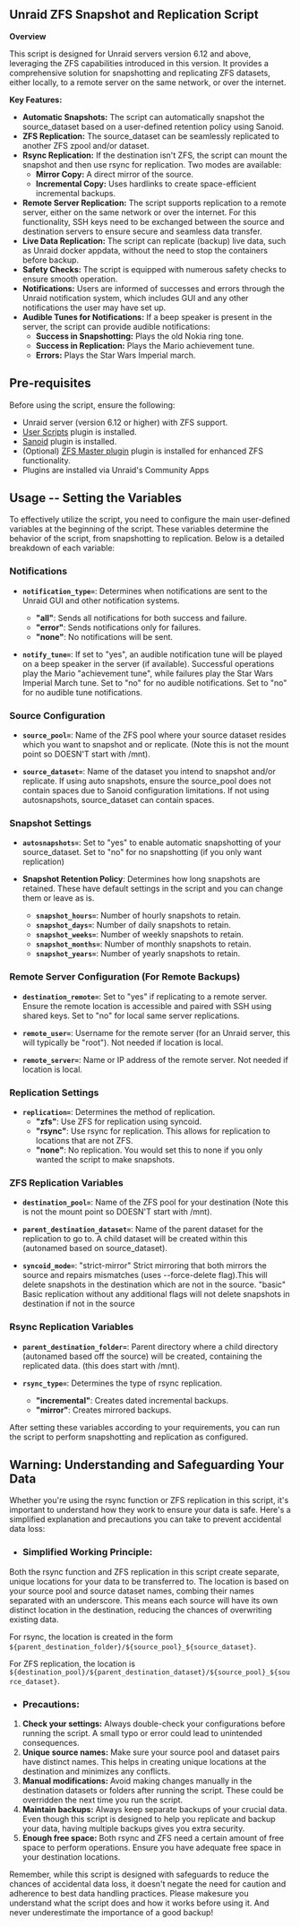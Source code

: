 ## Unraid ZFS Snapshot and Replication Script

**Overview**

This script is designed for Unraid servers version 6.12 and above, leveraging the ZFS capabilities introduced in this version. It provides a comprehensive solution for snapshotting and replicating ZFS datasets, either locally, to a remote server on the same network, or over the internet.

**Key Features:**

- **Automatic Snapshots:** The script can automatically snapshot the source_dataset based on a user-defined retention policy using Sanoid.
- **ZFS Replication:** The source_dataset can be seamlessly replicated to another ZFS zpool and/or dataset.
- **Rsync Replication:** If the destination isn't ZFS, the script can mount the snapshot and then use rsync for replication. Two modes are available:
  - **Mirror Copy:** A direct mirror of the source.
  - **Incremental Copy:** Uses hardlinks to create space-efficient incremental backups.
- **Remote Server Replication:** The script supports replication to a remote server, either on the same network or over the internet. For this functionality, SSH keys need to be exchanged between the source and destination servers to ensure secure and seamless data transfer.
- **Live Data Replication:** The script can replicate (backup) live data, such as Unraid docker appdata, without the need to stop the containers before backup.
- **Safety Checks:** The script is equipped with numerous safety checks to ensure smooth operation.
- **Notifications:** Users are informed of successes and errors through the Unraid notification system, which includes GUI and any other notifications the user may have set up.
- **Audible Tunes for Notifications:** If a beep speaker is present in the server, the script can provide audible notifications:
  - **Success in Snapshotting:** Plays the old Nokia ring tone.
  - **Success in Replication:** Plays the Mario achievement tune.
  - **Errors:** Plays the Star Wars Imperial march.

## Pre-requisites
Before using the script, ensure the following:

- Unraid server (version 6.12 or higher) with ZFS support.
- [User Scripts](https://forums.unraid.net/topic/48286-plugin-user-scripts/) plugin is installed.
- [Sanoid](https://forums.unraid.net/topic/94549-sanoidsyncoid-zfs-snapshots-and-replication/) plugin is installed.
- (Optional) [ZFS Master plugin](https://forums.unraid.net/topic/122261-plugin-zfs-master/) plugin is installed for enhanced ZFS functionality.
- Plugins are installed via Unraid's Community Apps

## Usage  -- Setting the Variables

To effectively utilize the script, you need to configure the main user-defined variables at the beginning of the script. These variables determine the behavior of the script, from snapshotting to replication. Below is a detailed breakdown of each variable:

### Notifications

- **`notification_type=`**: Determines when notifications are sent to the Unraid GUI and other notification systems.
  - **"all"**: Sends all notifications for both success and failure.
  - **"error"**: Sends notifications only for failures.
  - **"none"**: No notifications will be sent.
  
- **`notify_tune=`**: If set to "yes", an audible notification tune will be played on a beep speaker in the server (if available). Successful operations play the Mario "achievement tune", while failures play the Star Wars Imperial March tune. Set to "no" for no audible notifications. Set to "no" for no audible tune notifications.

### Source Configuration

- **`source_pool=`**: Name of the ZFS pool where your source dataset resides which you want to snapshot and or replicate. (Note this is not the mount point so DOESN'T start with /mnt).

- **`source_dataset=`**: Name of the dataset you intend to snapshot and/or replicate. If using auto snapshots, ensure the source_pool does not contain spaces due to Sanoid configuration limitations. If not using autosnapshots, source_dataset can contain spaces.

### Snapshot Settings

- **`autosnapshots=`**: Set to "yes" to enable automatic snapshotting of your source_dataset. Set to "no" for no snapshotting (if you only want replication)

- **Snapshot Retention Policy**: Determines how long snapshots are retained. These have default settings in the script and you can change them or leave as is.
  - **`snapshot_hours=`**: Number of hourly snapshots to retain.
  - **`snapshot_days=`**: Number of daily snapshots to retain.
  - **`snapshot_weeks=`**: Number of weekly snapshots to retain.
  - **`snapshot_months=`**: Number of monthly snapshots to retain.
  - **`snapshot_years=`**: Number of yearly snapshots to retain.

### Remote Server Configuration (For Remote Backups)

- **`destination_remote=`**: Set to "yes" if replicating to a remote server. Ensure the remote location is accessible and paired with SSH using shared keys. Set to "no" for local same server replications.

- **`remote_user=`**: Username for the remote server (for an Unraid server, this will typically be "root"). Not needed if location is local.

- **`remote_server=`**: Name or IP address of the remote server. Not needed if location is local.

### Replication Settings

- **`replication=`**: Determines the method of replication.
  - **"zfs"**: Use ZFS for replication using syncoid.
  - **"rsync"**: Use rsync for replication. This allows for replication to locations that are not ZFS.
  - **"none"**: No replication. You would set this to none if you only wanted the script to make snapshots.

### ZFS Replication Variables

- **`destination_pool=`**: Name of the ZFS pool for your destination (Note this is not the mount point so DOESN'T start with /mnt).

- **`parent_destination_dataset=`**: Name of the parent dataset for the replication to go to. A child dataset will be created within this (autonamed based on source_dataset).

- **`syncoid_mode=`**:  "strict-mirror" Strict mirroring that both mirrors the source and repairs mismatches (uses --force-delete flag).This will delete snapshots in the destination which are not in the source.
                         "basic" Basic replication without any additional flags will not delete snapshots in destination if not in the source

### Rsync Replication Variables

- **`parent_destination_folder=`**: Parent directory where a child directory (autonamed based off the source) will be created, containing the replicated data. (this does start with /mnt).

- **`rsync_type=`**: Determines the type of rsync replication.
  - **"incremental"**: Creates dated incremental backups.
  - **"mirror"**: Creates mirrored backups.

After setting these variables according to your requirements, you can run the script to perform snapshotting and replication as configured.



## Warning: Understanding and Safeguarding Your Data

Whether you're using the rsync function or ZFS replication in this script, it's important to understand how they work to ensure your data is safe. Here's a simplified explanation and precautions you can take to prevent accidental data loss:

- ### Simplified Working Principle:

Both the rsync function and ZFS replication in this script create separate, unique locations for your data to be transferred to. The location is based on your source pool and source dataset names, combing their names separated with an underscore. This means each source will have its own distinct location in the destination, reducing the chances of overwriting existing data.

For rsync, the location is created in the form `${parent_destination_folder}/${source_pool}_${source_dataset}`.

For ZFS replication, the location is `${destination_pool}/${parent_destination_dataset}/${source_pool}_${source_dataset}`.

- ### Precautions:

1. **Check your settings:** Always double-check your configurations before running the script. A small typo or error could lead to unintended consequences.
2. **Unique source names:** Make sure your source pool and dataset pairs have distinct names. This helps in creating unique locations at the destination and minimizes any conflicts.
3. **Manual modifications:** Avoid making changes manually in the destination datasets or folders after running the script. These could be overridden the next time you run the script.
4. **Maintain backups:** Always keep separate backups of your crucial data. Even though this script is designed to help you replicate and backup your data, having multiple backups gives you extra security.
5. **Enough free space:** Both rsync and ZFS need a certain amount of free space to perform operations. Ensure you have adequate free space in your destination locations.

Remember, while this script is designed with safeguards to reduce the chances of accidental data loss, it doesn't negate the need for caution and adherence to best data handling practices. Please makesure you understand what the script does and how it works before using it. And never underestimate the importance of a good backup!
